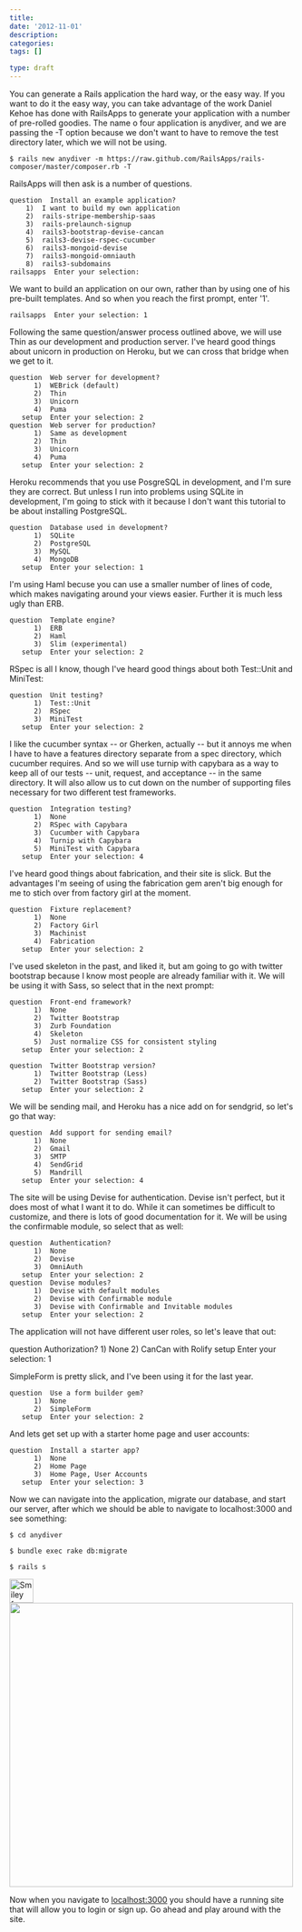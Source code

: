 ```yaml
---
title:
date: '2012-11-01'
description:
categories:
tags: []

type: draft
---
```


You can generate a Rails application the hard way, or the easy way.  If you want to do it the easy way, you can take advantage of the work Daniel Kehoe has done with RailsApps to generate your application with a number of pre-rolled goodies.  The name o four application is anydiver, and we are passing the -T option because we don't want to have to remove the test directory later, which we will not be using.  

`$ rails new anydiver -m https://raw.github.com/RailsApps/rails-composer/master/composer.rb -T`

RailsApps will then ask is a number of questions.  

    question  Install an example application?
        1)  I want to build my own application
        2)  rails-stripe-membership-saas
        3)  rails-prelaunch-signup
        4)  rails3-bootstrap-devise-cancan
        5)  rails3-devise-rspec-cucumber
        6)  rails3-mongoid-devise
        7)  rails3-mongoid-omniauth
        8)  rails3-subdomains
    railsapps  Enter your selection: 

We want to build an application on our own, rather than by using one of his pre-built templates.  And so when you reach the first prompt, enter '1'.

    railsapps  Enter your selection: 1

Following the same question/answer process outlined above, we will use Thin as our development and production server.  I've heard good things about unicorn in production on Heroku, but we can cross that bridge when we get to it.

    question  Web server for development?
          1)  WEBrick (default)
          2)  Thin
          3)  Unicorn
          4)  Puma
       setup  Enter your selection: 2
    question  Web server for production?
          1)  Same as development
          2)  Thin
          3)  Unicorn
          4)  Puma
       setup  Enter your selection: 2

Heroku recommends that you use PosgreSQL in development, and I'm sure they are correct.  But unless I run into problems using SQLite in development, I'm going to stick with it because I don't want this tutorial to be about installing PostgreSQL.

    question  Database used in development?
          1)  SQLite
          2)  PostgreSQL
          3)  MySQL
          4)  MongoDB
       setup  Enter your selection: 1

I'm using Haml becuse you can use a smaller number of lines of code, which makes navigating around your views easier.  Further it is much less ugly than ERB.       
    
    question  Template engine?
          1)  ERB
          2)  Haml
          3)  Slim (experimental)
       setup  Enter your selection: 2

RSpec is all I know, though I've heard good things about both Test::Unit and MiniTest:

    question  Unit testing?
          1)  Test::Unit
          2)  RSpec
          3)  MiniTest
       setup  Enter your selection: 2

I like the cucumber syntax -- or Gherken, actually -- but it annoys me when I have to have a features directory separate from a spec directory, which cucumber requires.  And so we will use turnip with capybara as a way to keep all of our tests -- unit, request, and acceptance -- in the same directory.  It will also allow us to cut down on the number of supporting files necessary for two different test frameworks. 

    question  Integration testing?
          1)  None
          2)  RSpec with Capybara
          3)  Cucumber with Capybara
          4)  Turnip with Capybara
          5)  MiniTest with Capybara
       setup  Enter your selection: 4

I've heard good things about fabrication, and their site is slick.  But the advantages I'm seeing of using the fabrication gem aren't big enough for me to stich over from factory girl at the moment.
    
    question  Fixture replacement?
          1)  None
          2)  Factory Girl
          3)  Machinist
          4)  Fabrication
       setup  Enter your selection: 2

I've used skeleton in the past, and liked it, but am going to go with twitter bootstrap because I know most people are already familiar with it.  We will be using it with Sass, so select that in the next prompt:
    
    question  Front-end framework?
          1)  None
          2)  Twitter Bootstrap
          3)  Zurb Foundation
          4)  Skeleton
          5)  Just normalize CSS for consistent styling
       setup  Enter your selection: 2

    question  Twitter Bootstrap version?
          1)  Twitter Bootstrap (Less)
          2)  Twitter Bootstrap (Sass)
       setup  Enter your selection: 2

We will be sending mail, and Heroku has a nice add on for sendgrid, so let's go that way:

    question  Add support for sending email?
          1)  None
          2)  Gmail
          3)  SMTP
          4)  SendGrid
          5)  Mandrill
       setup  Enter your selection: 4

The site will be using Devise for authentication.  Devise isn't perfect, but it does most of what I want it to do.  While it can sometimes be difficult to customize, and there is lots of good documentation for it.  We will be using the confirmable module, so select that as well:

    question  Authentication?
          1)  None
          2)  Devise
          3)  OmniAuth
       setup  Enter your selection: 2
    question  Devise modules?
          1)  Devise with default modules
          2)  Devise with Confirmable module
          3)  Devise with Confirmable and Invitable modules
       setup  Enter your selection: 2

The application will not have different user roles, so let's leave that out:

   question  Authorization?
          1)  None
          2)  CanCan with Rolify
       setup  Enter your selection: 1

SimpleForm is pretty slick, and I've been using it for the last year.

    question  Use a form builder gem?
          1)  None
          2)  SimpleForm
       setup  Enter your selection: 2

And lets get set up with a starter home page and user accounts:

    question  Install a starter app?
          1)  None
          2)  Home Page
          3)  Home Page, User Accounts
       setup  Enter your selection: 3

Now we can navigate into the application, migrate our database, and start our server, after which we should be able to navigate to localhost:3000 and see something:

`$ cd anydiver`

`$ bundle exec rake db:migrate`

`$ rails s`

<img src="smiley.gif" alt="Smiley face" height="42" width="42">

<img src="/assets/media/starterapp.png" width="500">

Now when you navigate to [localhost:3000](localhost:3000) you should have a running site that will allow you to login or sign up.  Go ahead and play around with the site. 
